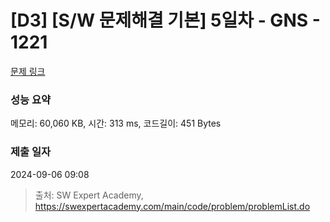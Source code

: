 # [D3] [S/W 문제해결 기본] 5일차 - GNS - 1221 

[문제 링크](https://swexpertacademy.com/main/code/problem/problemDetail.do?contestProbId=AV14jJh6ACYCFAYD) 

### 성능 요약

메모리: 60,060 KB, 시간: 313 ms, 코드길이: 451 Bytes

### 제출 일자

2024-09-06 09:08



> 출처: SW Expert Academy, https://swexpertacademy.com/main/code/problem/problemList.do